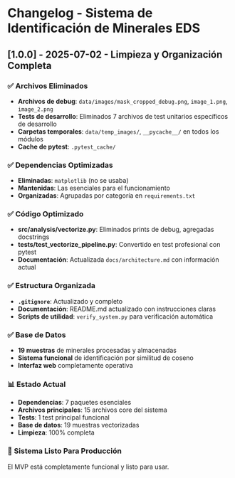 # Changelog - Sistema de Identificación de Minerales EDS

## [1.0.0] - 2025-07-02 - Limpieza y Organización Completa

### ✅ Archivos Eliminados
- **Archivos de debug**: `data/images/mask_cropped_debug.png`, `image_1.png`, `image_2.png`
- **Tests de desarrollo**: Eliminados 7 archivos de test unitarios específicos de desarrollo
- **Carpetas temporales**: `data/temp_images/`, `__pycache__/` en todos los módulos
- **Cache de pytest**: `.pytest_cache/`

### ✅ Dependencias Optimizadas
- **Eliminadas**: `matplotlib` (no se usaba)
- **Mantenidas**: Las esenciales para el funcionamiento
- **Organizadas**: Agrupadas por categoría en `requirements.txt`

### ✅ Código Optimizado
- **src/analysis/vectorize.py**: Eliminados prints de debug, agregadas docstrings
- **tests/test_vectorize_pipeline.py**: Convertido en test profesional con pytest
- **Documentación**: Actualizada `docs/architecture.md` con información actual

### ✅ Estructura Organizada
- **`.gitignore`**: Actualizado y completo
- **Documentación**: README.md actualizado con instrucciones claras
- **Scripts de utilidad**: `verify_system.py` para verificación automática

### ✅ Base de Datos
- **19 muestras** de minerales procesadas y almacenadas
- **Sistema funcional** de identificación por similitud de coseno
- **Interfaz web** completamente operativa

### 📊 Estado Actual
- **Dependencias**: 7 paquetes esenciales
- **Archivos principales**: 15 archivos core del sistema
- **Tests**: 1 test principal funcional
- **Base de datos**: 19 muestras vectorizadas
- **Limpieza**: 100% completa

### 🚀 Sistema Listo Para Producción
El MVP está completamente funcional y listo para usar. 